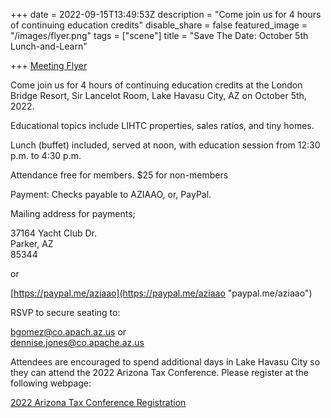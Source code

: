 +++
date = 2022-09-15T13:49:53Z
description = "Come join us for 4 hours of continuing education credits"
disable_share = false
featured_image = "/images/flyer.png"
tags = ["scene"]
title = "Save The Date: October 5th Lunch-and-Learn"

+++
[Meeting Flyer](/images/flyer.png)

Come join us for 4 hours of continuing education credits at the London Bridge Resort, Sir Lancelot Room, Lake Havasu City, AZ on October 5th, 2022.

Educational topics include LIHTC properties, sales ratios, and tiny homes.

Lunch (buffet) included, served at noon, with education session from 12:30 p.m. to 4:30 p.m.

Attendance free for members.  $25 for non-members

Payment: Checks payable to AZIAAO, or, PayPal.

Mailing address for payments;

37164 Yacht Club Dr.  
Parker, AZ  
85344

or

[https://paypal.me/aziaao](https://paypal.me/aziaao "paypal.me/aziaao")

RSVP to secure seating to:

[bgomez@co.apach.az.us](mailto:bgomez@co.apach.az.us "bgomez@co.apach.az.us")  or  
[dennise.jones@co.apache.az.us](mailto:dennise.jones@co.apache.az.us "dennise.jones@co.apache.az.us")

Attendees are encouraged to spend additional days in Lake Havasu City so they can attend the 2022 Arizona Tax Conference.  Please register at the following webpage:

[2022 Arizona Tax Conference Registration](http://events.r20.constantcontact.com/register/event?llr=fljn4vdab&oeidk=a07ej5r475sff038074)